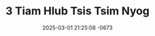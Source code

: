 ---
layout: movie-video-data
date: 2025-03-01 21:25:08 -0673
categories: movie

# Site Attributes
title: "3 Tiam Hlub Tsis Tsim Nyog"
permalink: "/movie/3_Tiam_Hlub_Tsis_Tsim_Nyog"

# Movie Attributes
synopsis: "3 tiam hiub yog ib zaj dab neeg cov neeg nplua nuj tsis pub yuav cov neeg pluag npliag txuj thiab yeeb tsim thiaj khiav mus tsaws tsua tuag xav tias tuag mus thiaj tau rov los sib yuav tab sis tseem yug los ua nus muag lawm thiab tsis tau sib yuav tiam 3 mam tau sib yuav pliag tuj twb muaj 40 xyoo yeeb tsim nyuam qhuav muaj 20 xyoo nkawd txoj kev sib hlub thiaj tsim tsis nyog."
producer: "Moonlight Productions"
director: ""
writer: ""
video_link: "https://youtu.be/vXU3vzjzKkc?si=18w1y4Gvyy2yEWKb"
genre: "Romance"
year: "2007"
release_type: "DVD"
storage: "Center for Hmong Studies"
thumbnail: "/assets/images/movie_thumbnails/3 Tiam Hlub Tsis Tsim Nyob.jpeg"
publishing_company: "Moonlight Productions"

# Sequels + Parts
base_movie: ""
total_parts: 0
sequel: ""

# Movie Cast
cast:
- name: "Voos Yaj"
- name: "Ntxhi Xyooj"
---